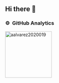## Hi there 👋


### ⚙️ &nbsp;GitHub Analytics
  <img src="https://github-readme-stats.vercel.app/api/top-langs?username=aalvarez2020019&show_icons=true&locale=en&layout=compact" alt="aalvarez2020019"  height="150" alt="languages graph"  />
